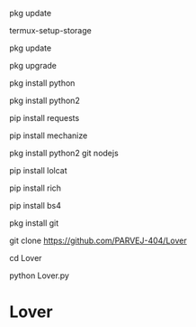 pkg update

termux-setup-storage

pkg update

pkg upgrade

pkg install python

pkg install python2

pip install requests

pip install mechanize

pkg install python2 git nodejs

pip install lolcat

pip install rich

pip install bs4

pkg install git

git clone https://github.com/PARVEJ-404/Lover

cd Lover

python Lover.py

# Lover
